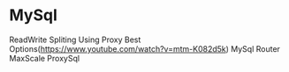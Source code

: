 # MySql
ReadWrite Spliting Using Proxy Best Options(https://www.youtube.com/watch?v=mtm-K082d5k)
MySql Router
MaxScale
ProxySql

